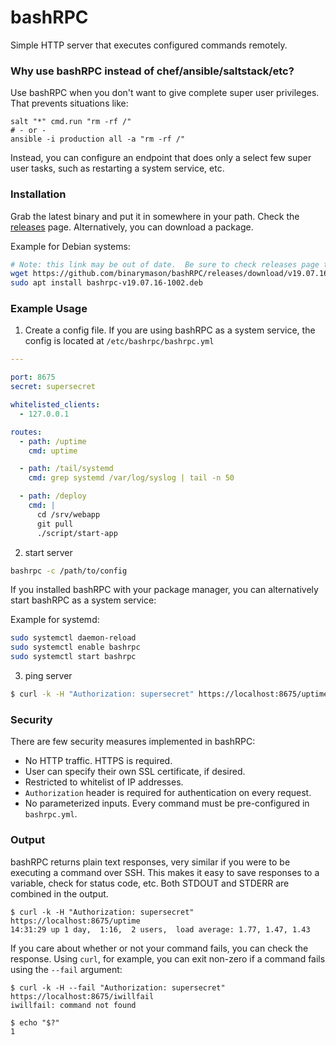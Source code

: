 # bashRPC
Simple HTTP server that executes configured commands remotely.

### Why use bashRPC instead of chef/ansible/saltstack/etc?

Use bashRPC when you don't want to give complete super user privileges. That prevents situations like:

```
salt "*" cmd.run "rm -rf /"
# - or -
ansible -i production all -a "rm -rf /"
```

Instead, you can configure an endpoint that does only a select few super user tasks, such as restarting a system service, etc.

### Installation

Grab the latest binary and put it in somewhere in your path.  Check the [releases](https://github.com/binarymason/bashRPC/releases) page. Alternatively, you can download a package.

Example for Debian systems:
```bash
# Note: this link may be out of date.  Be sure to check releases page to get latest version
wget https://github.com/binarymason/bashRPC/releases/download/v19.07.16-1002/bashrpc-v19.07.16-1002.deb
sudo apt install bashrpc-v19.07.16-1002.deb

```

### Example Usage


1) Create a config file.  If you are using bashRPC as a system service, the config is located at `/etc/bashrpc/bashrpc.yml`

```yml
---

port: 8675
secret: supersecret

whitelisted_clients:
  - 127.0.0.1

routes:
  - path: /uptime
    cmd: uptime

  - path: /tail/systemd
    cmd: grep systemd /var/log/syslog | tail -n 50

  - path: /deploy
    cmd: |
      cd /srv/webapp
      git pull
      ./script/start-app

```


2) start server

```bash
bashrpc -c /path/to/config
```

If you installed bashRPC with your package manager, you can alternatively start bashRPC as a system service:

Example for systemd:
```bash
sudo systemctl daemon-reload
sudo systemctl enable bashrpc
sudo systemctl start bashrpc

```

3) ping server

```bash
$ curl -k -H "Authorization: supersecret" https://localhost:8675/uptime
```

### Security

There are few security measures implemented in bashRPC:

* No HTTP traffic.  HTTPS is required.
* User can specify their own SSL certificate, if desired.
* Restricted to whitelist of IP addresses.
* `Authorization` header is required for authentication on every request.
* No parameterized inputs. Every command must be pre-configured in `bashrpc.yml`.

### Output

bashRPC returns plain text responses, very similar if you were to be executing a command over SSH. This makes it easy to save responses to a variable, check for status code, etc. Both STDOUT and STDERR are combined in the output.

```
$ curl -k -H "Authorization: supersecret" https://localhost:8675/uptime
14:31:29 up 1 day,  1:16,  2 users,  load average: 1.77, 1.47, 1.43
```

If you care about whether or not your command fails, you can check the response.  Using `curl`, for example, you can exit non-zero if a command fails using the `--fail` argument:

```
$ curl -k -H --fail "Authorization: supersecret" https://localhost:8675/iwillfail
iwillfail: command not found

$ echo "$?"
1
```
